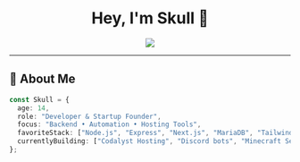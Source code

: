 <h1 align="center">Hey, I'm Skull 🧠</h1>
<p align="center">
  <img src="https://readme-typing-svg.demolab.com?font=Fira+Code&duration=2000&pause=800&color=00FFF7&center=true&vCenter=true&width=435&lines=14+y%2Fo+Developer+%26+Entrepreneur;CEO+of+Codalyst+%7C+COO+at+Slime+Hosting;Full-Stack+Dev+%7C+Node.js+%7C+Discord+Bots;Building+Cool+Stuff+Since+Day+1" />
</p>

---

## 🚀 About Me

```ts
const Skull = {
  age: 14,
  role: "Developer & Startup Founder",
  focus: "Backend • Automation • Hosting Tools",
  favoriteStack: ["Node.js", "Express", "Next.js", "MariaDB", "TailwindCSS"],
  currentlyBuilding: ["Codalyst Hosting", "Discord bots", "Minecraft Serbers"],
};
